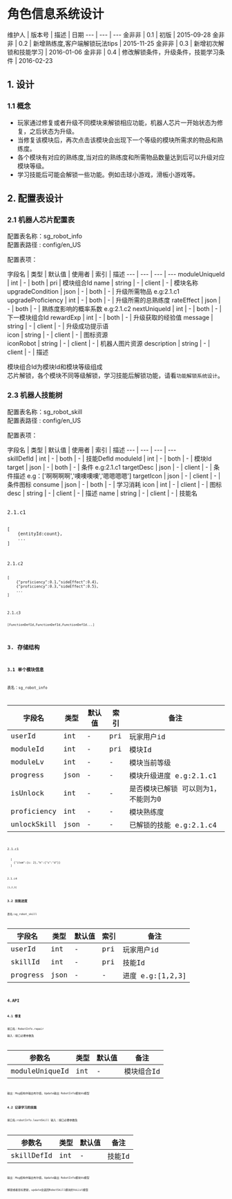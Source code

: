 角色信息系统设计
================

维护人 | 版本号 | 描述 | 日期
--- | --- | ---
金非非 | 0.1 | 初版 | 2015-09-28
金非非 | 0.2 | 新增熟练度,客户端解锁玩法tips | 2015-11-25
金非非 | 0.3 | 新增初次解锁和技能学习 | 2016-01-06
金非非 | 0.4 | 修改解锁条件，升级条件，技能学习条件 | 2016-02-23

## 1. 设计   
### 1.1 概念
* 玩家通过修复或者升级不同模块来解锁相应功能，机器人芯片一开始状态为修复，之后状态为升级。
* 当修复该模块后，再次点击该模块会出现下一个等级的模块所需求的物品和熟练度。
* 各个模块有对应的熟练度,当对应的熟练度和所需物品数量达到后可以升级对应模块等级。
* 学习技能后可能会解锁一些功能。例如击球小游戏，滑板小游戏等。

## 2. 配置表设计
### 2.1 机器人芯片配置表

配置表名称：sg_robot_info   
配置表路径 : config/en_US  

配置表项：

字段名 | 类型 | 默认值 | 使用者 | 索引 | 描述 
--- | --- | --- | --- 
moduleUniqueId | int | - | both | pri | 模块组合Id
name | string | - | client | - | 模块名称
upgradeCondition | json | - | both | - | 升级所需物品 e.g:2.1.c1
upgradeProficiency | int | - | both | - | 升级所需的总熟练度
rateEffect | json | - | both | - | 熟练度影响的概率系数 e.g:2.1.c2 
nextUniqueId | int | - | both | - | 下一模块组合Id
rewardExp | int | - | both | - | 升级获取的经验值
message | string | - | client | - | 升级成功提示语   
icon | string | - | client | - | 图标资源    
iconRobot | string | - | client | - | 机器人图片资源
description | string | - | client | - | 描述

模块组合Id为模块Id和模块等级组成   
芯片解锁，各个模块不同等级解锁，学习技能后解锁功能，请看`功能解锁系统设计`。

### 2.3 机器人技能树
配置表名称：sg_robot_skill  
配置表路径 : config/en_US  

配置表项：

字段名 | 类型 | 默认值 | 使用者 | 索引 | 描述 
--- | --- | --- | ---  
skillDefId | int | - | both | - | 技能DefId
moduleId | int | - | both | - | 模块Id
target | json | - | both | - | 条件 e.g:2.1.c1
targetDesc | json | - | client | - | 条件描述 e.g：['啊啊啊啊','噢噢噢噢','嗯嗯嗯嗯']
targetIcon | json | - | client | - | 条件图标
consume | json | - | both | - | 学习消耗
icon | int | - | client | - | 图标
desc | string | - | client | - | 描述
name | string | - | client | - | 技能名

<code>
2.1.c1

	[
        {entityId:count},
        ...
    ]

<code>
2.1.c2

    [
        {"proficiency":0.1,"sideEffect":0.4},
        {"proficiency":0.3,"sideEffect":0.5},
        ...
    ]

<code>
2.1.c3

	[FunctionDefId,FunctionDefId,FunctionDefId...]

## 3. 存储结构
### 3.1 单个模块信息
表名：sg_robot_info

字段名	 | 类型 | 默认值 | 索引 | 备注 
--- | --- | --- | --- | ---
userId | int | - | pri | 玩家用户id
moduleId | int | - | pri | 模块Id
moduleLv | int | - | - | 模块当前等级
progress | json | - | - | 模块升级进度 e.g:2.1.c1
isUnlock | int | - | - | 是否模块已解锁 可以则为1，不能则为0
proficiency | int | - | - | 模块熟练度 
unlockSkill | json | - | - | 已解锁的技能 e.g:2.1.c4

<code>
2.1.c1

	
      [
        {"item":{s: 2},"k":{"s":"d"}}
      ]

    
<code>
2.1.c4

	[1,2,3]

### 3.2 技能进度
表名:sg_robot_skill

字段名	 | 类型 | 默认值 | 索引 | 备注 
--- | --- | --- | --- | ---
userId | int | - | pri | 玩家用户id
skillId | int | - | pri | 技能Id
progress | json | - | - | 进度 e.g:[1,2,3]

## 4.API
### 4.1 修复
接口名：RobotInfo.repair   
输入：接口必要参数及

参数名 | 类型 | 默认值 | 备注
--- | --- | --- | ---
moduleUniqueId | int | - | 模块组合Id
输出：Msg结构中输出布尔值，Update输出 RobotInfo模块Vo模型

### 4.2 记录学习的技能
接口名:robotInfo.learnSkill
输入：接口必要参数及  

参数名 | 类型 | 默认值 | 备注  
--- | --- | --- | ---  
skillDefId | int | - | 技能Id  
输出：Msg结构中输出布尔值，Update输出 RobotInfo模块Vo模型

解锁或者目标更新，update会返回RobotSkill模块的VoList模型